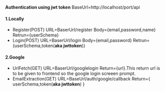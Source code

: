 **Authentication using jwt token**
BaseUrl=http://localhost/port/api
#### 1.Locally
- Register(POST)
URL=BaserUrl/register
Body={email,password,name}
Retrun={userSchema}
- Login(POST)
URL=BaserUrl/login
Body={email,password}
Retrun={userSchema,token(**aka jwttoken**)}
#### 2.Google
 - UrlFetch(GET) 
URL=BaserUrl/googlelogin 
Return={url}.This return url is to be given to frontend so the google login screeen prompt.
 - EmailExtraction(GET) 
 URL=BaseUrl/auth/google/callback 
 Return={ userSchema,token(**aka jwttoken**) }

 

